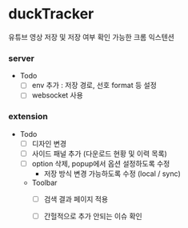# duckTracker

유튜브 영상 저장 및 저장 여부 확인 가능한 크롬 익스텐션

### server
- Todo
  - [ ] env 추가 : 저장 경로, 선호 format 등 설정
  - [ ] websocket 사용 

### extension
- Todo
  - [ ] 디자인 변경
  - [ ] 사이드 패널 추가 (다운로드 현황 및 이력 목록)
  - [ ] option 삭제, popup에서 옵션 설정하도록 수정
    - 저장 방식 변경 가능하도록 수정 (local / sync)
  - Toolbar
    - [ ] 검색 결과 페이지 적용
    - [ ] 간헐적으로 추가 안되는 이슈 확인

